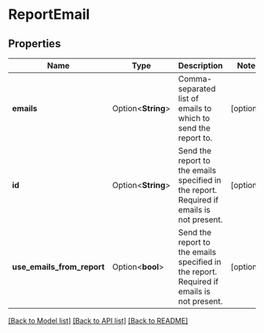 # ReportEmail

## Properties

Name | Type | Description | Notes
------------ | ------------- | ------------- | -------------
**emails** | Option<**String**> | Comma-separated list of emails to which to send the report to. | [optional]
**id** | Option<**String**> | Send the report to the emails specified in the report. Required if emails is not present. | [optional]
**use_emails_from_report** | Option<**bool**> | Send the report to the emails specified in the report. Required if emails is not present. | [optional]

[[Back to Model list]](../README.md#documentation-for-models) [[Back to API list]](../README.md#documentation-for-api-endpoints) [[Back to README]](../README.md)


